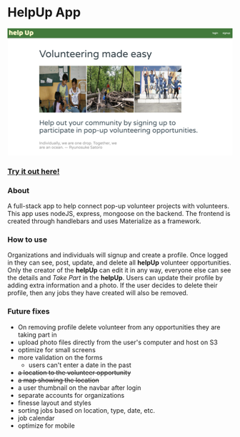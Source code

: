 # HelpUp App
![helpUp Screenshot](https://github.com/gxlgit/helpUp/blob/master/helpUp_Screenshot.png "helpUp Screenshot")

### [Try it out here!](https://helpup-gxl.herokuapp.com/ "Deployed App")

### About
A full-stack app to help connect pop-up volunteer projects with volunteers.  This app uses nodeJS, express, mongoose on the backend.  The frontend is created through handlebars and uses Materialize as a framework.

### How to use
Organizations and individuals will signup and create a profile.  Once logged in they can see, post, update, and delete all **helpUp** volunteer opportunities.  Only the creator of the **helpUp** can edit it in any way, everyone else can see the details and *Take Part* in the **helpUp**.  Users can update their profile by adding extra information and a photo.  If the user decides to delete their profile, then any jobs they have created will also be removed. 

### Future fixes
+ On removing profile delete volunteer from any opportunities they are taking part in
+ upload photo files directly from the user's computer and host on S3
+ optimize for small screens
+ more validation on the forms
  + users can't enter a date in the past
+ ~~a location to the volunteer opportunity~~
+ ~~a map showing the location~~
+ a user thumbnail on the navbar after login
+ separate accounts for organizations
+ finesse layout and styles
+ sorting jobs based on location, type, date, etc.
+ job calendar
+ optimize for mobile
